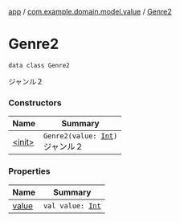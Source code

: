 [app](../../index.md) / [com.example.domain.model.value](../index.md) / [Genre2](./index.md)

# Genre2

`data class Genre2`

ジャンル２

### Constructors

| Name | Summary |
|---|---|
| [&lt;init&gt;](-init-.md) | `Genre2(value: `[`Int`](https://kotlinlang.org/api/latest/jvm/stdlib/kotlin/-int/index.html)`)`<br>ジャンル２ |

### Properties

| Name | Summary |
|---|---|
| [value](value.md) | `val value: `[`Int`](https://kotlinlang.org/api/latest/jvm/stdlib/kotlin/-int/index.html) |
